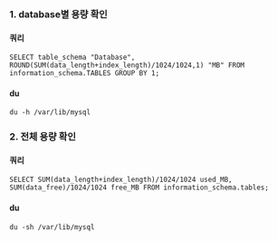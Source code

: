 ### 1. database별 용량 확인

#### 쿼리
```
SELECT table_schema "Database", ROUND(SUM(data_length+index_length)/1024/1024,1) "MB" FROM information_schema.TABLES GROUP BY 1;
```
#### du
```
du -h /var/lib/mysql
```
### 2. 전체 용량 확인

#### 쿼리
```
SELECT SUM(data_length+index_length)/1024/1024 used_MB, SUM(data_free)/1024/1024 free_MB FROM information_schema.tables;
```
#### du
```
du -sh /var/lib/mysql
```
